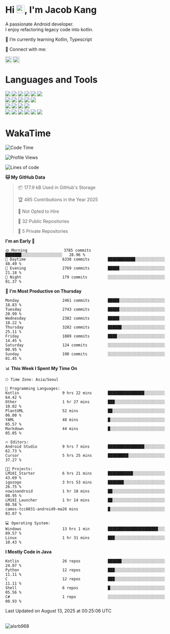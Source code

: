 # Hi <img src="https://media.giphy.com/media/hvRJCLFzcasrR4ia7z/giphy.gif" width="25px">, I'm Jacob Kang
A passionate Android developer.
</br>
I enjoy refactoring legacy code into kotlin.

🌱 I’m currently learning Kotlin, Typescript

🤝 Connect with me:

<a href="https://www.linkedin.com/in/minkyu-kang-b7477b1b2/"><img align="left" src="https://raw.githubusercontent.com/yushi1007/yushi1007/main/images/linkedin.svg" alt="Minkyu Kang | LinkedIn" width="21px"/></a>
<a href="https://www.instagram.com/_jacob_kang/"><img align="left" src="https://raw.githubusercontent.com/yushi1007/yushi1007/main/images/instagram.svg" alt="Jacob Kang | Instagram" width="21px"/></a>

</br>

# Languages and Tools

<div align="left">
<img src="https://img.shields.io/badge/java-007396?logo=java&logoColor=white"/>
<img src="https://img.shields.io/badge/kotlin-7F52FF?logo=kotlin&logoColor=white"/>
<img src="https://img.shields.io/badge/python-3776AB?logo=python&logoColor=white"/>
<img src="https://img.shields.io/badge/bash shell-4EAA25?logo=gnubash&logoColor=white"/>
<img src="https://img.shields.io/badge/c-A8B9CC?logo=c&logoColor=white"/>
<img src="https://img.shields.io/badge/c++-00599C?logo=c%2b%2b&logoColor=white"/>
</div>
<div align="left">
<img src="https://img.shields.io/badge/git-F05032?logo=git&logoColor=white"/>
<img src="https://img.shields.io/badge/github-181717?logo=github&logoColor=white"/>
<img src="https://img.shields.io/badge/mysql-4479A1?logo=mysql&logoColor=white"/>
<img src="https://img.shields.io/badge/sqlite-003B57?logo=sqlite&logoColor=white"/>
<img src="https://img.shields.io/badge/amazon AWS-232F3E?logo=amazonaws&logoColor=white"/>
</div>
<div align="left">
<img src="https://img.shields.io/badge/android-3DDC84?logo=android&logoColor=white"/>
<img src="https://img.shields.io/badge/linux-FCC624?logo=linux&logoColor=white"/>
<img src="https://img.shields.io/badge/flask-000000?logo=flask&logoColor=white"/>
<img src="https://img.shields.io/badge/arduino-00979D?logo=arduino&logoColor=white"/>
</div>
<div align="left">
<img src="https://img.shields.io/badge/slack-4A154B?logo=slack&logoColor=white"/>
<img src="https://img.shields.io/badge/notion-000000?logo=notion&logoColor=white"/>
<img src="https://img.shields.io/badge/jira-0052CC?logo=jira&logoColor=white"/>
<img src="https://img.shields.io/badge/postman-FF6C37?logo=postman&logoColor=white"/>
<img src="https://img.shields.io/badge/intellij-000000?logo=intellijidea&logoColor=white"/>
<img src="https://img.shields.io/badge/pycharm-000000?logo=pycharm&logoColor=white"/>
</div>

# WakaTime

<!--START_SECTION:waka-->
![Code Time](http://img.shields.io/badge/Code%20Time-5%2C185%20hrs%2053%20mins-blue)

![Profile Views](http://img.shields.io/badge/Profile%20Views-0-blue)

![Lines of code](https://img.shields.io/badge/From%20Hello%20World%20I%27ve%20Written-5.6%20million%20lines%20of%20code-blue)

**🐱 My GitHub Data** 

> 📦 177.9 kB Used in GitHub's Storage 
 > 
> 🏆 485 Contributions in the Year 2025
 > 
> 🚫 Not Opted to Hire
 > 
> 📜 32 Public Repositories 
 > 
> 🔑 5 Private Repositories 
 > 
**I'm an Early 🐤** 

```text
🌞 Morning                3785 commits        ███████░░░░░░░░░░░░░░░░░░   28.96 % 
🌆 Daytime                6338 commits        ████████████░░░░░░░░░░░░░   48.49 % 
🌃 Evening                2769 commits        █████░░░░░░░░░░░░░░░░░░░░   21.18 % 
🌙 Night                  179 commits         ░░░░░░░░░░░░░░░░░░░░░░░░░   01.37 % 
```
📅 **I'm Most Productive on Thursday** 

```text
Monday                   2461 commits        █████░░░░░░░░░░░░░░░░░░░░   18.83 % 
Tuesday                  2743 commits        █████░░░░░░░░░░░░░░░░░░░░   20.99 % 
Wednesday                2382 commits        █████░░░░░░░░░░░░░░░░░░░░   18.22 % 
Thursday                 3282 commits        ██████░░░░░░░░░░░░░░░░░░░   25.11 % 
Friday                   1889 commits        ████░░░░░░░░░░░░░░░░░░░░░   14.45 % 
Saturday                 124 commits         ░░░░░░░░░░░░░░░░░░░░░░░░░   00.95 % 
Sunday                   190 commits         ░░░░░░░░░░░░░░░░░░░░░░░░░   01.45 % 
```


📊 **This Week I Spent My Time On** 

```text
🕑︎ Time Zone: Asia/Seoul

💬 Programming Languages: 
Kotlin                   9 hrs 22 mins       ████████████████░░░░░░░░░   64.42 % 
Other                    1 hr 27 mins        ███░░░░░░░░░░░░░░░░░░░░░░   10.02 % 
PlantUML                 52 mins             ██░░░░░░░░░░░░░░░░░░░░░░░   06.00 % 
YAML                     48 mins             █░░░░░░░░░░░░░░░░░░░░░░░░   05.57 % 
Markdown                 44 mins             █░░░░░░░░░░░░░░░░░░░░░░░░   05.05 % 

🔥 Editors: 
Android Studio           9 hrs 7 mins        ████████████████░░░░░░░░░   62.73 % 
Cursor                   5 hrs 25 mins       █████████░░░░░░░░░░░░░░░░   37.27 % 

🐱‍💻 Projects: 
LM18I_Starter            6 hrs 21 mins       ███████████░░░░░░░░░░░░░░   43.69 % 
igozogo                  3 hrs 53 mins       ███████░░░░░░░░░░░░░░░░░░   26.75 % 
nowinandroid             1 hr 18 mins        ██░░░░░░░░░░░░░░░░░░░░░░░   08.95 % 
LM18I_Launcher           1 hr 14 mins        ██░░░░░░░░░░░░░░░░░░░░░░░   08.58 % 
camos-tcc8031-android9-ma26 mins             █░░░░░░░░░░░░░░░░░░░░░░░░   03.07 % 

💻 Operating System: 
Windows                  13 hrs 1 min        ██████████████████████░░░   89.57 % 
Linux                    1 hr 31 mins        ███░░░░░░░░░░░░░░░░░░░░░░   10.43 % 
```

**I Mostly Code in Java** 

```text
Kotlin                   26 repos            ██████░░░░░░░░░░░░░░░░░░░   24.07 % 
Python                   12 repos            ███░░░░░░░░░░░░░░░░░░░░░░   11.11 % 
C                        12 repos            ███░░░░░░░░░░░░░░░░░░░░░░   11.11 % 
Shell                    6 repos             █░░░░░░░░░░░░░░░░░░░░░░░░   05.56 % 
C#                       1 repo              ░░░░░░░░░░░░░░░░░░░░░░░░░   00.93 % 
```




 Last Updated on August 13, 2025 at 00:25:06 UTC
<!--END_SECTION:waka-->

</br>

<div align="left">
<img align="left" src="https://github-readme-stats.vercel.app/api/top-langs?username=alsrb968&show_icons=true&locale=en&layout=compact&theme=dark" alt="alsrb968" />
</div>
